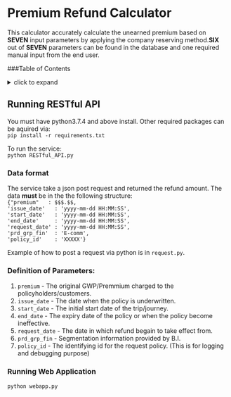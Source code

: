 # Premium Refund Calculator
This calculator accurately calculate the unearned premium based on **SEVEN** input parameters by applying the company reserving method.**SIX** out of **SEVEN** parameters can be found in the database and one required manual input from the end user.

###Table of Contents
<details>
    <summary>click to expand</summary>
    * [Running RESTful API](#running-restful-api)
    	* [Prerequisites](#prerequisites)
    	* [Data format](#data-format)
    	* [Definition of Parameters](#definition-of-parameters)
	* [Running Web Application](#running-Web-application)
</details>

## Running RESTful API
You must have python3.7.4 and above install. Other required packages can be aquired via:<br>
`pip install -r requirements.txt`<br>

To run the service:<br>
`python RESTful_API.py`

### Data format

The service take a json post request and returned the refund amount. The data **must** be in the the following structure:<br>
`{"premium"   : $$$.$$,`<br>
`'issue_date'   : 'yyyy-mm-dd HH:MM:SS',`<br>
`'start_date'   : 'yyyy-mm-dd HH:MM:SS',`<br>
`'end_date'     : 'yyyy-mm-dd HH:MM:SS',`<br>
`'request_date' : 'yyyy-mm-dd HH:MM:SS',`<br>
`'prd_grp_fin'  : 'E-comm',`<br>
`'policy_id'    : 'XXXXX'}`<br>

Example of how to post a request via python is in `request.py`.


### Definition of Parameters:
1. `premium`      - The original GWP/Premmium charged to the policyholders/customers.
2. `issue_date`   - The date when the policy is underwritten.
3. `start_date`   - The initial start date of the trip/journey.
4. `end_date`     - The expiry date of the policy or when the policy become ineffective.
5. `request_date` - The date in which refund begain to take effect from.
6. `prd_grp_fin`  - Segmentation information provided by B.I.
7. `policy_id`    - The identifying id for the request policy. (This is for logging and debugging purpose)


### Running Web Application
`python webapp.py`
